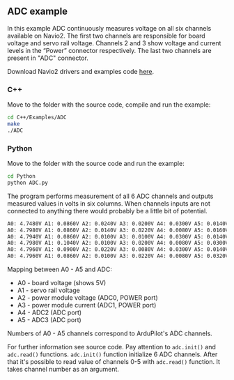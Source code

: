 ## ADC example

In this example ADC continuously measures voltage on all six channels available on Navio2. The first two channels are responsible for board voltage and servo rail voltage. Channels 2 and 3 show voltage and current levels in the “Power” connector respectively. The last two channels are present in "ADC" connector.

Download Navio2 drivers and examples code [here](navio-repository-cloning/).

### C++

Move to the folder with the source code, compile and run the example:
```bash
cd C++/Examples/ADC
make
./ADC
```
### Python

Move to the folder with the source code and run the example:
```bash
cd Python
python ADC.py
```
The program performs measurement of all 6 ADC channels and outputs measured values in volts in six columns.
When channels inputs are not connected to anything there would probably be a little bit of potential.
```bash
A0: 4.7480V A1: 0.0860V A2: 0.0240V A3: 0.0200V A4: 0.0300V A5: 0.0140V 
A0: 4.7980V A1: 0.0860V A2: 0.0140V A3: 0.0220V A4: 0.0080V A5: 0.0160V 
A0: 4.7940V A1: 0.0860V A2: 0.0100V A3: 0.0100V A4: 0.0300V A5: 0.0140V 
A0: 4.7980V A1: 0.1040V A2: 0.0100V A3: 0.0200V A4: 0.0080V A5: 0.0300V 
A0: 4.7960V A1: 0.0900V A2: 0.0220V A3: 0.0080V A4: 0.0300V A5: 0.0140V 
A0: 4.7960V A1: 0.0860V A2: 0.0100V A3: 0.0220V A4: 0.0080V A5: 0.0320V
```
Mapping between A0 - A5 and ADC:  

* A0 - board voltage (shows 5V)  
* A1 - servo rail voltage  
* A2 - power module voltage (ADC0, POWER port)  
* A3 - power module current (ADC1, POWER port)  
* A4 - ADC2  (ADC port)  
* A5 - ADC3  (ADC port)

Numbers of A0 - A5 channels correspond to ArduPilot's ADC channels.

For further information see source code. Pay attention to ```adc.init()``` and ```adc.read()``` functions. ```adc.init()``` function initialize 6 ADC channels. After that it's possible to read value of channels 0-5 with ```adc.read()``` function. It takes channel number as an argument. 
